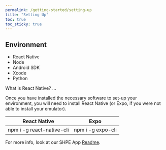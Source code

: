 ```yaml
---
permalink: /getting-started/setting-up
title: "Setting Up"
toc: true
toc_sticky: true
---
```


## Environment
* React Native
* Node
* Android SDK
* Xcode
* Python

What is React Native?
...

Once you have installed the necessary software to set-up your environment, you will need to install React Native (or Expo, if you were not able to install your emulator).

| React Native              | Expo              |
| ------------              | ----              |
| npm i -g react-native-cli | npm i -g expo-cli |


For more info, look at our SHPE App [Readme](https://github.com/SHPEUCF/shpeucfapp/blob/master/README.md).
